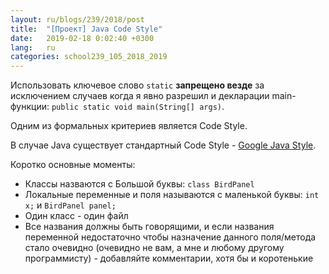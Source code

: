 ```yaml
---
layout: ru/blogs/239/2018/post
title:  "[Проект] Java Code Style"
date:   2019-02-18 0:02:40 +0300
lang:   ru
categories: school239_105_2018_2019
---
```


Использовать ключевое слово ```static``` **запрещено везде** за исключением случаев когда я явно разрешил и декларации main-функции: ```public static void main(String[] args)```.

Одним из формальных критериев является Code Style.

В случае Java существует стандартный Code Style - [Google Java Style](https://google.github.io/styleguide/javaguide.html).

Коротко основные моменты:

 - Классы назваются с Большой буквы: ```class BirdPanel```
 - Локальные переменные и поля называются с маленькой буквы: ```int x;``` и ```BirdPanel panel;```
 - Один класс - один файл
 - Все названия должны быть говорящими, и если названия переменной недостаточно чтобы назначение данного поля/метода стало очевидно (очевидно не вам, а мне и любому другому программисту) - добавляйте комментарии, хотя бы и коротенькие
